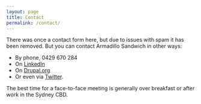 ```yaml
---
layout: page
title: Contact
permalink: /contact/
---
```


There was once a contact form here, but due to issues with spam it has been removed. But you can contact Armadillo Sandwich in other ways:

<ul>
  <li>By phone, 0429 670 284</li>
  <li>On <a href="https://au.linkedin.com/in/stanleyr">LinkedIn</a></li>
  <li>On <a href="https://www.drupal.org/user/173054/view">Drupal.org</a></li>
  <li>Or even via <a href="https://twitter.com/RumpledElf">Twitter</a>.</li>
</ul>

The best time for a face-to-face meeting is generally over breakfast or after work in the Sydney CBD.